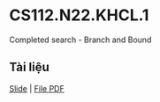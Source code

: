 # CS112.N22.KHCL.1
Completed search - Branch and Bound 
## Tài liệu
[Slide](Branch-and-bound-group-1.pptx) | [File PDF](Branch-and-bound-group-1.pdf)
